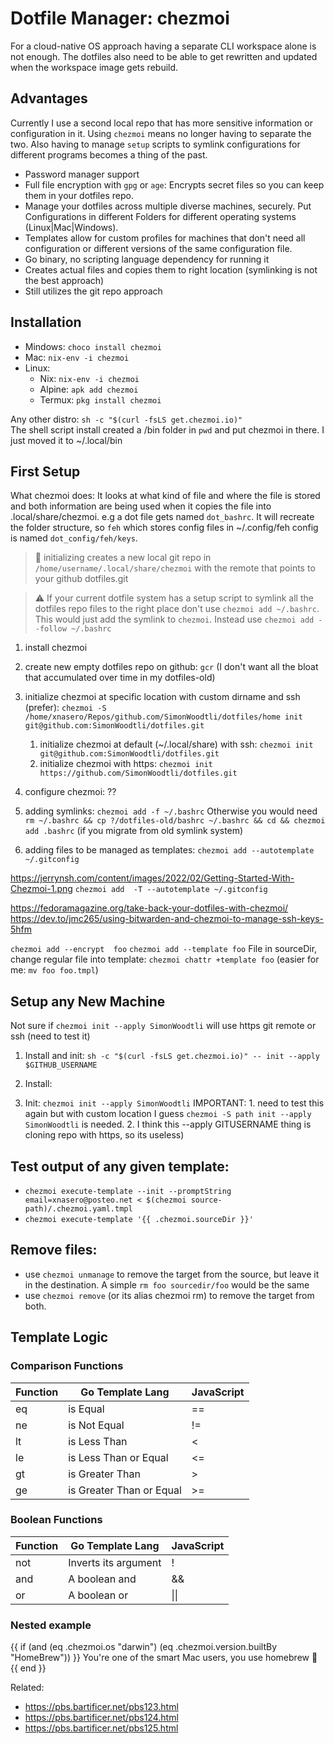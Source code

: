 # Dotfile Manager: chezmoi

For a cloud-native OS approach having a separate CLI workspace alone is not enough. The dotfiles also need to be able to get rewritten and updated when the workspace image gets rebuild.

## Advantages

Currently I use a second local repo that has more sensitive information or configuration in it. Using `chezmoi` means no longer having to separate the two. Also having to manage `setup` scripts to symlink configurations for different programs becomes a thing of the past.

* Password manager support
* Full file encryption with `gpg` or `age`: Encrypts secret files so you can keep them in your dotfiles repo. 
* Manage your dotfiles across multiple diverse machines, securely. Put Configurations in different Folders for different operating systems (Linux|Mac|Windows).
* Templates allow for custom profiles for machines that don't need all configuration or different versions of the same configuration file.
* Go binary, no scripting language dependency for running it
* Creates actual files and copies them to right location (symlinking is not the best approach)
* Still utilizes the git repo approach

## Installation

* Mindows: `choco install chezmoi`
* Mac: `nix-env -i chezmoi`
* Linux: 
    * Nix: `nix-env -i chezmoi` 
    * Alpine: `apk add chezmoi`
    * Termux: `pkg install chezmoi`

Any other distro: `sh -c "$(curl -fsLS get.chezmoi.io)"`   
The shell script install created a /bin folder in `pwd` and put chezmoi in there. I just moved it to ~/.local/bin

## First Setup

What chezmoi does: It looks at what kind of file and where the file is stored and both information are being used when it copies the file into .local/share/chezmoi. e.g a dot file gets named `dot_bashrc`. It will recreate the folder structure, so `feh` which stores config files in ~/.config/feh config is named `dot_config/feh/keys`.

> 🧐 initializing creates a new local git repo in `/home/username/.local/share/chezmoi` with the remote that points to your github dotfiles.git

> ⚠️ If your current dotfile system has a setup script to symlink all the dotfiles repo files to the right place don't use `chezmoi add ~/.bashrc`. This would just add the symlink to `chezmoi`. Instead use `chezmoi add --follow ~/.bashrc`


1. install chezmoi
1. create new empty dotfiles repo on github: `gcr` (I don't want all the bloat
   that accumulated over time in my dotfiles-old)
1. initialize chezmoi at specific location with custom dirname and ssh (prefer): `chezmoi -S
   /home/xnasero/Repos/github.com/SimonWoodtli/dotfiles/home init
   git@github.com:SimonWoodtli/dotfiles.git`
      1. initialize chezmoi at default (~/.local/share) with ssh: `chezmoi init git@github.com:SimonWoodtli/dotfiles.git`
      1. initialize chezmoi with https: `chezmoi init https://github.com/SimonWoodtli/dotfiles.git`

1. configure chezmoi: ??
1. adding symlinks: `chezmoi add -f ~/.bashrc`
   Otherwise you would need `rm ~/.bashrc && cp ?/dotfiles-old/bashrc ~/.bashrc
   && cd && chezmoi add .bashrc` (if you migrate from old symlink system)
1. adding files to be managed as templates: `chezmoi add --autotemplate ~/.gitconfig`

https://jerrynsh.com/content/images/2022/02/Getting-Started-With-Chezmoi-1.png
`chezmoi add  -T --autotemplate ~/.gitconfig`

https://fedoramagazine.org/take-back-your-dotfiles-with-chezmoi/
https://dev.to/jmc265/using-bitwarden-and-chezmoi-to-manage-ssh-keys-5hfm

`chezmoi add --encrypt  foo`
`chezmoi add --template foo`
File in sourceDir, change regular file into template: `chezmoi chattr +template foo` (easier for me: `mv foo foo.tmpl`)


## Setup any New Machine

Not sure if `chezmoi init --apply SimonWoodtli` will use https git remote or ssh (need to test it)

1. Install and init: `sh -c "$(curl -fsLS get.chezmoi.io)" -- init --apply $GITHUB_USERNAME`

1. Install:
1. Init: `chezmoi init --apply SimonWoodtli` 
IMPORTANT: 1. need to test this again but with custom location I guess `chezmoi -S path init --apply SimonWoodtli` is needed. 2. I think this --apply GITUSERNAME thing is cloning repo with https, so its useless)



## Test output of any given template:

* `chezmoi execute-template --init --promptString email=xnasero@posteo.net < $(chezmoi source-path)/.chezmoi.yaml.tmpl`
* `chezmoi execute-template '{{ .chezmoi.sourceDir }}'`

## Remove files:

* use `chezmoi unmanage` to remove the target from the source, but leave it in the destination. A simple `rm foo sourcedir/foo` would be the same
* use `chezmoi remove` (or its alias chezmoi rm) to remove the target from both.

## Template Logic

### Comparison Functions

| Function | Go Template Lang       | JavaScript |
| -------- | ---------------------- | ---------- |
|eq        |is Equal                |==          |
|ne        |is Not Equal            |!=          |
|lt        |is Less Than            |<           |
|le	       |is Less Than or Equal   |<=          |
|gt        |is Greater Than         |>           |
|ge        |is Greater Than or Equal|>=          |

### Boolean Functions

| Function | Go Template Lang       | JavaScript |
| -------- | ---------------------- | ---------- |
|not       |Inverts its argument    |!           |
|and       |A boolean and           |&&          |
|or        |A boolean or            |\|\|        |

### Nested example

{{ if (and (eq .chezmoi.os "darwin") (eq .chezmoi.version.builtBy "HomeBrew")) }}
You're one of the smart Mac users, you use homebrew 🙂
{{ end }}

Related:

* <https://pbs.bartificer.net/pbs123.html>
* <https://pbs.bartificer.net/pbs124.html>
* <https://pbs.bartificer.net/pbs125.html>

